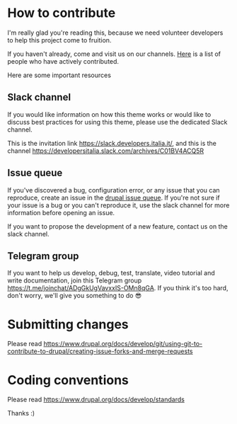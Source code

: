 # How to contribute

I'm really glad you're reading this, because we need volunteer developers to help this project come to fruition.

If you haven't already, come and visit us on our channels. [Here](https://www.drupal.org/node/3094960/committers) is a list of people who have actively contributed. 

Here are some important resources

## Slack channel
If you would like information on how this theme works or would like to discuss best practices for using this theme, please use the dedicated Slack channel.

This is the invitation link https://slack.developers.italia.it/, and this is the channel https://developersitalia.slack.com/archives/C01BV4ACQ5R

## Issue queue
If you've discovered a bug, configuration error, or any issue that you can reproduce, create an issue in the [drupal issue queue](https://www.drupal.org/project/issues/bootstrap_italia?categories=All). If you're not sure if your issue is a bug or you can't reproduce it, use the slack channel for more information before opening an issue.

If you want to propose the development of a new feature, contact us on the slack channel.

## Telegram group
If you want to help us develop, debug, test, translate, video tutorial and write documentation, join this Telegram group https://t.me/joinchat/ADgGkUgVavxxIS-OMn8qGA. If you think it's too hard, don't worry, we'll give you something to do 😎 

# Submitting changes
Please read https://www.drupal.org/docs/develop/git/using-git-to-contribute-to-drupal/creating-issue-forks-and-merge-requests

# Coding conventions
Please read https://www.drupal.org/docs/develop/standards 

Thanks :)
